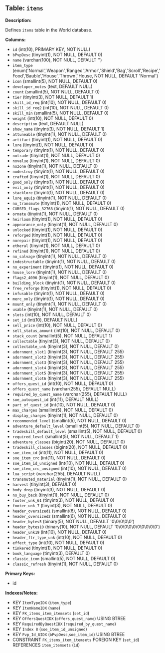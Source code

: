 ## Table: `items`

**Description:**

Defines `items` table in the World database.

**Columns:**
- `id` (int(10), PRIMARY KEY, NOT NULL)
- `bPvpDesc` (tinyint(1), NOT NULL, DEFAULT 0)
- `name` (varchar(100), NOT NULL, DEFAULT '')
- `item_type` (enum('Normal','Weapon','Ranged','Armor','Shield','Bag','Scroll','Recipe','Food','Bauble','House','Thrown','House, NOT NULL, DEFAULT 'Normal')
- `icon` (smallint(5), NOT NULL, DEFAULT 0)
- `developer_notes` (text, DEFAULT NULL)
- `count` (smallint(5), NOT NULL, DEFAULT 0)
- `tier` (tinyint(3), NOT NULL, DEFAULT 1)
- `skill_id_req` (int(10), NOT NULL, DEFAULT 0)
- `skill_id_req2` (int(10), NOT NULL, DEFAULT 0)
- `skill_min` (smallint(5), NOT NULL, DEFAULT 0)
- `weight` (int(10), NOT NULL, DEFAULT 0)
- `description` (text, DEFAULT NULL)
- `show_name` (tinyint(3), NOT NULL, DEFAULT 1)
- `attuneable` (tinyint(1), NOT NULL, DEFAULT 0)
- `artifact` (tinyint(1), NOT NULL, DEFAULT 0)
- `lore` (tinyint(1), NOT NULL, DEFAULT 0)
- `temporary` (tinyint(1), NOT NULL, DEFAULT 0)
- `notrade` (tinyint(1), NOT NULL, DEFAULT 0)
- `novalue` (tinyint(1), NOT NULL, DEFAULT 0)
- `nozone` (tinyint(1), NOT NULL, DEFAULT 0)
- `nodestroy` (tinyint(1), NOT NULL, DEFAULT 0)
- `crafted` (tinyint(1), NOT NULL, DEFAULT 0)
- `good_only` (tinyint(1), NOT NULL, DEFAULT 0)
- `evil_only` (tinyint(1), NOT NULL, DEFAULT 0)
- `stacklore` (tinyint(1), NOT NULL, DEFAULT 0)
- `lore_equip` (tinyint(1), NOT NULL, DEFAULT 0)
- `no_transmute` (tinyint(1), NOT NULL, DEFAULT 0)
- `CURSED_flags_32768` (tinyint(1), NOT NULL, DEFAULT 0)
- `ornate` (tinyint(1), NOT NULL, DEFAULT 0)
- `heirloom` (tinyint(1), NOT NULL, DEFAULT 0)
- `appearance_only` (tinyint(1), NOT NULL, DEFAULT 0)
- `unlocked` (tinyint(1), NOT NULL, DEFAULT 0)
- `reforged` (tinyint(1), NOT NULL, DEFAULT 0)
- `norepair` (tinyint(1), NOT NULL, DEFAULT 0)
- `etheral` (tinyint(1), NOT NULL, DEFAULT 0)
- `refined` (tinyint(1), NOT NULL, DEFAULT 0)
- `no_salvage` (tinyint(1), NOT NULL, DEFAULT 0)
- `indestructable` (tinyint(1), NOT NULL, DEFAULT 0)
- `no_experiment` (tinyint(1), NOT NULL, DEFAULT 0)
- `house_lore` (tinyint(1), NOT NULL, DEFAULT 0)
- `flags2_4096` (tinyint(1), NOT NULL, DEFAULT 0)
- `building_block` (tinyint(1), NOT NULL, DEFAULT 0)
- `free_reforge` (tinyint(1), NOT NULL, DEFAULT 0)
- `infusable` (tinyint(1), NOT NULL, DEFAULT 0)
- `merc_only` (tinyint(1), NOT NULL, DEFAULT 0)
- `mount_only` (tinyint(1), NOT NULL, DEFAULT 0)
- `usable` (tinyint(1), NOT NULL, DEFAULT 0)
- `slots` (int(10), NOT NULL, DEFAULT 0)
- `set_id` (int(10), DEFAULT NULL)
- `sell_price` (int(10), NOT NULL, DEFAULT 0)
- `sell_status_amount` (int(10), NOT NULL, DEFAULT 0)
- `stack_count` (smallint(5), NOT NULL, DEFAULT 1)
- `collectable` (tinyint(3), NOT NULL, DEFAULT 0)
- `collectable_unk` (tinyint(3), NOT NULL, DEFAULT 0)
- `adornment_slot1` (tinyint(3), NOT NULL, DEFAULT 255)
- `adornment_slot2` (tinyint(3), NOT NULL, DEFAULT 255)
- `adornment_slot3` (tinyint(3), NOT NULL, DEFAULT 255)
- `adornment_slot4` (tinyint(3), NOT NULL, DEFAULT 255)
- `adornment_slot5` (tinyint(3), NOT NULL, DEFAULT 255)
- `adornment_slot6` (tinyint(3), NOT NULL, DEFAULT 255)
- `offers_quest_id` (int(10), NOT NULL, DEFAULT 0)
- `offers_quest_name` (varchar(255), DEFAULT NULL)
- `required_by_quest_name` (varchar(255), DEFAULT NULL)
- `soe_autoquest_id` (int(11), DEFAULT NULL)
- `part_of_quest_id` (int(10), NOT NULL, DEFAULT 0)
- `max_charges` (smallint(5), NOT NULL, DEFAULT 0)
- `display_charges` (tinyint(1), NOT NULL, DEFAULT 0)
- `recommended_level` (smallint(5), NOT NULL, DEFAULT 0)
- `adventure_default_level` (smallint(5), NOT NULL, DEFAULT 0)
- `tradeskill_default_level` (smallint(5), NOT NULL, DEFAULT 0)
- `required_level` (smallint(5), NOT NULL, DEFAULT 1)
- `adventure_classes` (bigint(20), NOT NULL, DEFAULT 0)
- `tradeskill_classes` (bigint(20), NOT NULL, DEFAULT 0)
- `soe_item_id` (int(11), NOT NULL, DEFAULT 0)
- `soe_item_crc` (int(11), NOT NULL, DEFAULT 0)
- `soe_item_id_unsigned` (int(10), NOT NULL, DEFAULT 0)
- `soe_item_crc_unsigned` (int(10), NOT NULL, DEFAULT 0)
- `lua_script` (varchar(255), DEFAULT NULL)
- `transmuted_material` (tinyint(1), NOT NULL, DEFAULT 0)
- `harvest` (tinyint(3), DEFAULT 0)
- `body_drop` (tinyint(3), NOT NULL, DEFAULT 0)
- `no_buy_back` (tinyint(1), NOT NULL, DEFAULT 0)
- `footer_unk_61` (tinyint(3), NOT NULL, DEFAULT 0)
- `footer_unk_7` (tinyint(3), NOT NULL, DEFAULT 0)
- `header_oversized1` (smallint(6), NOT NULL, DEFAULT 0)
- `header_oversized2` (smallint(6), NOT NULL, DEFAULT 0)
- `header_bytes5` (binary(5), NOT NULL, DEFAULT '0\0\0\0\0')
- `header_bytes10` (binary(10), NOT NULL, DEFAULT '0\0\0\0\0\0\0\0\0\0')
- `header_unk19` (int(10), NOT NULL, DEFAULT 0)
- `header_ftr_type_unk` (int(10), NOT NULL, DEFAULT 0)
- `effect_type` (int(10), NOT NULL, DEFAULT 0)
- `tinkered` (tinyint(1), NOT NULL, DEFAULT 0)
- `book_language` (tinyint(3), DEFAULT 0)
- `classic_icon` (smallint(5), NOT NULL, DEFAULT 0)
- `classic_refresh` (tinyint(1), NOT NULL, DEFAULT 0)

**Primary Keys:**
- id

**Indexes/Notes:**
- KEY `ItemTypeIDX` (`item_type`)
- KEY `ItemNameIDX` (`name`)
- KEY `FK_items_item_itemsets` (`set_id`)
- KEY `OffersQuestIDX` (`offers_quest_name`) USING BTREE
- KEY `RequiredByQuestIDX` (`required_by_quest_name`)
- KEY `Index 8` (`soe_item_id_unsigned`)
- KEY `Pvp_Id_UIDX` (`bPvpDesc`,`soe_item_id`) USING BTREE
- CONSTRAINT `FK_items_item_itemsets` FOREIGN KEY (`set_id`) REFERENCES `item_itemsets` (`id`)